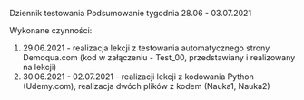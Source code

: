 Dziennik testowania
Podsumowanie tygodnia 28.06 - 03.07.2021 

Wykonane czynności:
1. 29.06.2021 - realizacja lekcji z testowania automatycznego strony Demoqua.com (kod w załączeniu - Test_00, przedstawiany i realizowany na lekcji)
2. 30.06.2021 - 02.07.2021 - realizacji lekcji z kodowania Python (Udemy.com), realizacja dwóch plików z kodem (Nauka1, Nauka2)
